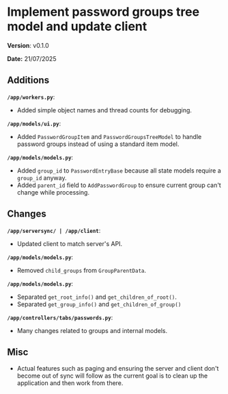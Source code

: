 # Implement password groups tree model and update client

**Version**: v0.1.0

**Date:** 21/07/2025

## Additions

**`/app/workers.py`**:

* Added simple object names and thread counts for debugging.

**`/app/models/ui.py`**:

* Added `PasswordGroupItem` and `PasswordGroupsTreeModel` to handle password groups instead of using a standard item model.

**`/app/models/models.py`**:

* Added `group_id` to `PasswordEntryBase` because all state models require a `group_id` anyway.
* Added `parent_id` field to `AddPasswordGroup` to ensure current group can't change while processing.

## Changes

**`/app/serversync/ | /app/client`**:

* Updated client to match server's API.

**`/app/models/models.py`**:

* Removed `child_groups` from `GroupParentData`.

**`/app/models/models.py`**:

* Separated `get_root_info()` and `get_children_of_root()`.
* Separated `get_group_info()` and `get_children_of_group()`

**`/app/controllers/tabs/passwords.py`**:

* Many changes related to groups and internal models.

## Misc

* Actual features such as paging and ensuring the server and client don't become out of sync will follow
  as the current goal is to clean up the application and then work from there.
